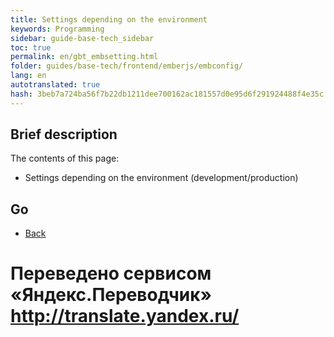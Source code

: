 ```yaml
--- 
title: Settings depending on the environment 
keywords: Programming 
sidebar: guide-base-tech_sidebar 
toc: true 
permalink: en/gbt_embsetting.html 
folder: guides/base-tech/frontend/emberjs/embconfig/ 
lang: en 
autotranslated: true 
hash: 3beb7a724ba56f7b22db1211dee700162ac181557d0e95d6f291924488f4e35c 
--- 
```


## Brief description 

The contents of this page: 

* Settings depending on the environment (development/production) 

## Go 

* [Back](gbt_emberjs.html)


 # Переведено сервисом «Яндекс.Переводчик» http://translate.yandex.ru/